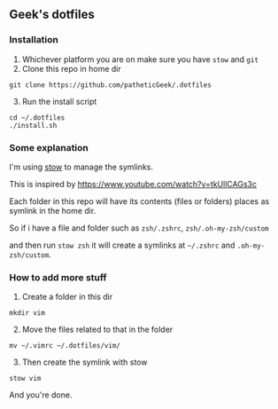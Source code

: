 ## Geek's dotfiles

### Installation

1. Whichever platform you are on make sure you have `stow` and `git`
2. Clone this repo in home dir
  ```
  git clone https://github.com/patheticGeek/.dotfiles
  ```
3. Run the install script
  ```
  cd ~/.dotfiles
  ./install.sh
  ```

### Some explanation

I'm using [stow]() to manage the symlinks.

This is inspired by https://www.youtube.com/watch?v=tkUllCAGs3c

Each folder in this repo will have its contents (files or folders) places as symlink in the home dir.

So if i have a file and folder such as `zsh/.zshrc`, `zsh/.oh-my-zsh/custom` 

and then run `stow zsh` it will create a symlinks at `~/.zshrc` and `.oh-my-zsh/custom`.

### How to add more stuff

1. Create a folder in this dir
  ```
  mkdir vim
  ```
2. Move the files related to that in the folder
  ```
  mv ~/.vimrc ~/.dotfiles/vim/
  ```
3. Then create the symlink with stow
  ```
  stow vim
  ```

And you're done.
